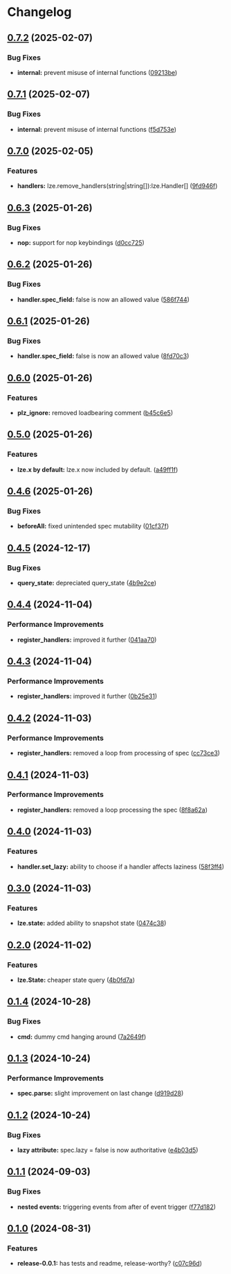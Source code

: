# Changelog

## [0.7.2](https://github.com/BirdeeHub/lze/compare/v0.7.1...v0.7.2) (2025-02-07)


### Bug Fixes

* **internal:** prevent misuse of internal functions ([09213be](https://github.com/BirdeeHub/lze/commit/09213beb1b7ddf256e8c0227796a167f753d34ad))

## [0.7.1](https://github.com/BirdeeHub/lze/compare/v0.7.0...v0.7.1) (2025-02-07)


### Bug Fixes

* **internal:** prevent misuse of internal functions ([f5d753e](https://github.com/BirdeeHub/lze/commit/f5d753e4f7d544add3352e721f24cc05d1cf621c))

## [0.7.0](https://github.com/BirdeeHub/lze/compare/v0.6.3...v0.7.0) (2025-02-05)


### Features

* **handlers:** lze.remove_handlers(string|string[]):lze.Handler[] ([9fd946f](https://github.com/BirdeeHub/lze/commit/9fd946fc3109f685fbebff74b785c0d596cb40b5))

## [0.6.3](https://github.com/BirdeeHub/lze/compare/v0.6.2...v0.6.3) (2025-01-26)


### Bug Fixes

* **nop:** support for nop keybindings ([d0cc725](https://github.com/BirdeeHub/lze/commit/d0cc72559b81b1c7588e539a5392bfa7d4f28120))

## [0.6.2](https://github.com/BirdeeHub/lze/compare/v0.6.1...v0.6.2) (2025-01-26)


### Bug Fixes

* **handler.spec_field:** false is now an allowed value ([586f744](https://github.com/BirdeeHub/lze/commit/586f7448b11f213510318b3b8c9f594c5576919f))

## [0.6.1](https://github.com/BirdeeHub/lze/compare/v0.6.0...v0.6.1) (2025-01-26)


### Bug Fixes

* **handler.spec_field:** false is now an allowed value ([8fd70c3](https://github.com/BirdeeHub/lze/commit/8fd70c3a51523a8eece4df5995f4b3af6e5c237a))

## [0.6.0](https://github.com/BirdeeHub/lze/compare/v0.5.0...v0.6.0) (2025-01-26)


### Features

* **plz_ignore:** removed loadbearing comment ([b45c6e5](https://github.com/BirdeeHub/lze/commit/b45c6e546481a130bd6eaf0a9c3e6f6c445df451))

## [0.5.0](https://github.com/BirdeeHub/lze/compare/v0.4.6...v0.5.0) (2025-01-26)


### Features

* **lze.x by default:** lze.x now included by default. ([a49ff1f](https://github.com/BirdeeHub/lze/commit/a49ff1fe9afbea0fe4beff106baad5438ab44027))

## [0.4.6](https://github.com/BirdeeHub/lze/compare/v0.4.5...v0.4.6) (2025-01-26)


### Bug Fixes

* **beforeAll:** fixed unintended spec mutability ([01cf37f](https://github.com/BirdeeHub/lze/commit/01cf37fc70ab946045580a9d16cbd57cc33926da))

## [0.4.5](https://github.com/BirdeeHub/lze/compare/v0.4.4...v0.4.5) (2024-12-17)


### Bug Fixes

* **query_state:** depreciated query_state ([4b9e2ce](https://github.com/BirdeeHub/lze/commit/4b9e2ce774f6241ce7ec675145f9139f3395dd3f))

## [0.4.4](https://github.com/BirdeeHub/lze/compare/v0.4.3...v0.4.4) (2024-11-04)


### Performance Improvements

* **register_handlers:** improved it further ([041aa70](https://github.com/BirdeeHub/lze/commit/041aa70cb606b2a1a22b7d714656b3d7b15af706))

## [0.4.3](https://github.com/BirdeeHub/lze/compare/v0.4.2...v0.4.3) (2024-11-04)


### Performance Improvements

* **register_handlers:** improved it further ([0b25e31](https://github.com/BirdeeHub/lze/commit/0b25e317477f87a48c67c5ef1aa1426a54f2f79c))

## [0.4.2](https://github.com/BirdeeHub/lze/compare/v0.4.1...v0.4.2) (2024-11-03)


### Performance Improvements

* **register_handlers:** removed a loop from processing of spec ([cc73ce3](https://github.com/BirdeeHub/lze/commit/cc73ce303e97e59ad5c2e3d1362e0f69730f17ec))

## [0.4.1](https://github.com/BirdeeHub/lze/compare/v0.4.0...v0.4.1) (2024-11-03)


### Performance Improvements

* **register_handlers:** removed a loop processing the spec ([8f8a62a](https://github.com/BirdeeHub/lze/commit/8f8a62ae54e41f7bbb5f52a39b968b225d9e225d))

## [0.4.0](https://github.com/BirdeeHub/lze/compare/v0.3.0...v0.4.0) (2024-11-03)


### Features

* **handler.set_lazy:** ability to choose if a handler affects laziness ([58f3ff4](https://github.com/BirdeeHub/lze/commit/58f3ff4936396c556efedca33bf984169a24d1a3))

## [0.3.0](https://github.com/BirdeeHub/lze/compare/v0.2.0...v0.3.0) (2024-11-03)


### Features

* **lze.state:** added ability to snapshot state ([0474c38](https://github.com/BirdeeHub/lze/commit/0474c38e4c91020c2894adcbbb67ca46a837ba82))

## [0.2.0](https://github.com/BirdeeHub/lze/compare/v0.1.4...v0.2.0) (2024-11-02)


### Features

* **lze.State:** cheaper state query ([4b0fd7a](https://github.com/BirdeeHub/lze/commit/4b0fd7adb49835641bc6a01b3ea08066498e95a2))

## [0.1.4](https://github.com/BirdeeHub/lze/compare/v0.1.3...v0.1.4) (2024-10-28)


### Bug Fixes

* **cmd:** dummy cmd hanging around ([7a2649f](https://github.com/BirdeeHub/lze/commit/7a2649fe921d54f16910e1c062bb0c6be55c0c0a))

## [0.1.3](https://github.com/BirdeeHub/lze/compare/v0.1.2...v0.1.3) (2024-10-24)


### Performance Improvements

* **spec.parse:** slight improvement on last change ([d919d28](https://github.com/BirdeeHub/lze/commit/d919d28faab5edded746d1c2dd8bc12473a42af8))

## [0.1.2](https://github.com/BirdeeHub/lze/compare/v0.1.1...v0.1.2) (2024-10-24)


### Bug Fixes

* **lazy attribute:** spec.lazy = false is now authoritative ([e4b03d5](https://github.com/BirdeeHub/lze/commit/e4b03d557b5fae3ff563895c87143a30cba113a0))

## [0.1.1](https://github.com/BirdeeHub/lze/compare/v0.1.0...v0.1.1) (2024-09-03)


### Bug Fixes

* **nested events:** triggering events from after of event trigger ([f77d182](https://github.com/BirdeeHub/lze/commit/f77d182735f0df27c482b5894d2e73cd418cd6c2))

## [0.1.0](https://github.com/BirdeeHub/lze/compare/v0.0.0...v0.1.0) (2024-08-31)


### Features

* **release-0.0.1:** has tests and readme, release-worthy? ([c07c96d](https://github.com/BirdeeHub/lze/commit/c07c96db7fe71d4434e550d43ff89de2320297fe))
